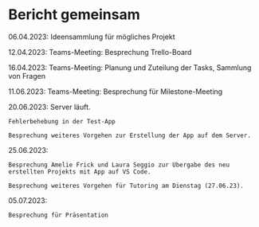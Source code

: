 # Bericht gemeinsam
06.04.2023:
    Ideensammlung für mögliches Projekt

12.04.2023:
    Teams-Meeting: Besprechung Trello-Board

16.04.2023:
    Teams-Meeting: Planung und Zuteilung der Tasks, Sammlung von Fragen

11.06.2023:
    Teams-Meeting: Besprechung für Milestone-Meeting

20.06.2023:
    Server läuft.

    Fehlerbehebung in der Test-App

    Besprechung weiteres Vorgehen zur Erstellung der App auf dem Server.

25.06.2023:

    Besprechung Amelie Frick und Laura Seggio zur Übergabe des neu erstellten Projekts mit App auf VS Code.

    Besprechung weiteres Vorgehen für Tutoring am Dienstag (27.06.23). 

05.07.2023:

    Besprechung für Präsentation